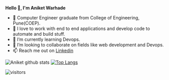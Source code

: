 **Hello 👋, I'm Aniket Warhade**

- 📄 Computer Engineer graduate from College of Engineering, Pune(COEP).
- 👀 I love to work with end to end applications and develop code to automate and build stuff. 
- 🌱 I’m currently learning Devops.
- 💞️ I’m looking to collaborate on fields like web development and Devops.
- 📫 Reach me out on [Linkedin](https://www.linkedin.com/in/aniket-warhade-b699471b0/)

![Aniket github stats](https://github-readme-stats.vercel.app/api?username=aniketbwarhade&show_icons=true&theme=radical) [![Top Langs](https://github-readme-stats.vercel.app/api/top-langs/?username=aniketbwarhade&&hide=scss,prolog&&langs_count=8&layout=compact&show_icons=true&theme=radical)](https://github.com/aniketbwarhade/github-readme-stats)

![visitors](https://visitor-badge.laobi.icu/badge?page_id=aniketbwarhade.aniketbwarhade)
